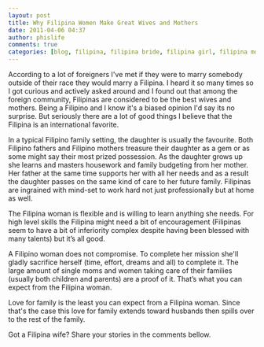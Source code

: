 ```yaml
---
layout: post
title: Why Filipina Women Make Great Wives and Mothers
date: 2011-04-06 04:37
author: phislife
comments: true
categories: [blog, filipina, filipina bride, filipina girl, filipina mother, filipina parenting, filipina wife, filipino parenting, find love in the philippines, finding love, love, opportunities to meet filipinas, women]
---
```

According to a lot of foreigners I've met if they were to marry somebody outside of their race they would marry a Filipina. I heard it so many times so I got curious and actively asked around and I found out that among the foreign community, Filipinas are considered to be the best wives and mothers. Being a Filipino and I know it's a biased opinion I'd say its no surprise. But seriously there are a lot of good things I believe that the Filipina is an international favorite.

In a typical Filipino family setting, the daughter is usually the favourite. Both Filipino fathers and Filipino mothers treasure their daughter as a gem or as some might say their most prized possession. As the daughter grows up she learns and masters housework and family budgeting from her mother. Her father at the same time supports her with all her needs and as a result the daughter passes on the same kind of care to her future family. Filipinas are ingrained with mind-set to work hard not just professionally but at home as well.

The Filipina woman is flexible and is willing to learn anything she needs. For high level skills the Filipina might need a bit of encouragement (Filipinas seem to have a bit of inferiority complex despite having been blessed with many talents) but it’s all good.

A Filipino woman does not compromise. To complete her mission she'll gladly sacrifice herself (time, effort, dreams and all) to complete it. The large amount of single moms and women taking care of their families (usually both children and parents) are a proof of it. That’s what you can expect from the Filipina woman.

Love for family is the least you can expect from a Filipina woman. Since that's the case this love for family extends toward husbands then spills over to the rest of the family.

Got a Filipina wife? Share your stories in the comments bellow.
